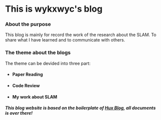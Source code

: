 # This is wykxwyc's blog


### About the purpose

This blog is mainly for record the work of the research about the SLAM. To share what I have learned and to communicate with others.

### The theme about the blogs

The theme can be devided into three part:
* #### Paper Reading  
* #### Code Review  
* #### My work about SLAM  

##### This blog website is based on the boilerplate of [Hux Blog](https://github.com/Huxpro/huxpro.github.io), all documents is over there!
